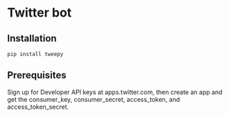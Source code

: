 # Twitter bot

## Installation

```
pip install tweepy
```

## Prerequisites

Sign up for Developer API keys at apps.twitter.com, then create an app and get the consumer_key, consumer_secret, access_token, and access_token_secret.

